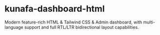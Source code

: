 # kunafa-dashboard-html
Modern feature-rich HTML &amp; Tailwind CSS &amp; Admin dashboard, with multi-language support and full RTL/LTR bidirectional layout capabilities.
